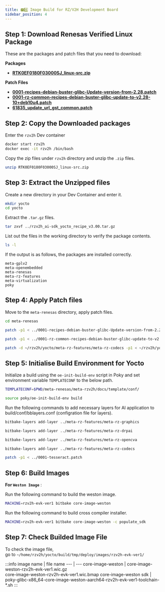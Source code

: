 ```yaml
---
title: 🅾️4️⃣ Image Build for RZ/V2H Development Board
sidebar_position: 4
---
```


## Step 1: Download Renesas Verified Linux Package
These are the packages and patch files that you need to download:

**Packages**
- **[RTK0EF0180F03000SJ_linux-src.zip](./packages/RTK0EF0180F03000SJ_linux-src.zip)**


**Patch Files**
- **[0001-recipes-debian-buster-glibc-Update-version-from-2.28.patch](./packages/0001-recipes-debian-buster-glibc-Update-version-from-2.28.patch)**
- **[0001-rz-common-recipes-debian-buster-glibc-update-to-v2.28-10+deb10u4.patch](./packages/0001-rz-common-recipes-debian-buster-glibc-update-to-v2.28-10+deb10u4.patch)**
- **[61835_update_url_gst_common.patch](./packages/61835_update_url_gst_common.patch)**

## Step 2: Copy the Downloaded packages
Enter the `rzv2h` Dev container 

```bash
docker start rzv2h
docker exec -it rzv2h /bin/bash
```

Copy the zip files under `rzv2h` directory and unzip the `.zip` files.

```bash
unzip RTK0EF0180F03000SJ_linux-src.zip
```


## Step 3: Extract the Unzipped files
Create a new directory in your Dev Container and enter it.

```bash
mkdir yocto
cd yocto
```

Extract the `.tar.gz` files.

```bash
tar zxvf ../rzv2h_ai-sdk_yocto_recipe_v3.00.tar.gz
```

List out the files in the working directory to verify the package contents.

```bash
ls -l
```

If the output is as follows, the packages are installed correctly.

```
meta-gplv2
meta-openembedded
meta-renesas
meta-rz-features
meta-virtualization
poky
```


## Step 4: Apply Patch files
Move to the `meta-renesas` directory, apply patch files.

```bash
cd meta-renesas
```

```bash
patch -p1 < ../0001-recipes-debian-buster-glibc-Update-version-from-2.28.patch
```

```bash
patch -p1 < ../0001-rz-common-recipes-debian-buster-glibc-update-to-v2.28-10+deb10u4.patch
```

```bash
patch -d ~/rzv2h/yocto/meta-rz-features/meta-rz-codecs -p1 < ~/rzv2h/yocto/61835_update_url_gst_common.patch
```


## Step 5: Initialise Build Environment for Yocto
Initialize a build using the `oe-init-build-env` script in Poky and set environment variable `TEMPLATECONF` to the below path.

```bash title="dir: ~/home/rzv2h/yocto"
TEMPLATECONF=$PWD/meta-renesas/meta-rzv2h/docs/template/conf/ 
```

```bash 
source poky/oe-init-build-env build
```

Run the following commands to add necessary layers for AI application to build/conf/bblayers.conf (configration file for layers).

```bash title="layer for graphics"
bitbake-layers add-layer ../meta-rz-features/meta-rz-graphics
```

```bash title="layer for drpai"
bitbake-layers add-layer ../meta-rz-features/meta-rz-drpai
```

```bash title="layer for opencva"
bitbake-layers add-layer ../meta-rz-features/meta-rz-opencva
```

```bash title="layer for codecs"
bitbake-layers add-layer ../meta-rz-features/meta-rz-codecs
```

```bash title="add Tesseract Open Source OCR Engine for AI applications"
patch -p1 < ../0001-tesseract.patch
```

## Step 6: Build Images

**For `Weston Image`** :  

Run the following command to build the weston image.
```bash title="dir: ~/home/rzv2h/yocto/build"
MACHINE=rzv2h-evk-ver1 bitbake core-image-weston
```
Run the following command to build cross compiler installer.
```bash title="dir: ~/home/rzv2h/yocto/build"
MACHINE=rzv2h-evk-ver1 bitbake core-image-weston -c populate_sdk
```  


## Step 7: Check Builded Image File
To check the image file,  
go to `~/home/rzv2h/yocto/build/tmp/deploy/images/rzv2h-evk-ver1/`

:::info
image name | file name
--- | ---
core-image-weston | core-image-weston-rzv2h-evk-ver1.wic.gz <br/> core-image-weston-rzv2h-evk-ver1.wic.bmap
core-image-weston sdk | poky-glibc-x86_64-core-image-weston-aarch64-rzv2h-evk-ver1-toolchain-*.sh
:::
